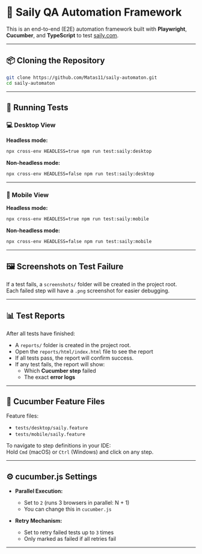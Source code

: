 # 🚀 Saily QA Automation Framework

This is an end-to-end (E2E) automation framework built with **Playwright**, **Cucumber**, and **TypeScript** to test [saily.com](https://saily.com).

---

## 📦 Cloning the Repository

```bash
git clone https://github.com/Matas11/saily-automaton.git
cd saily-automaton
```

---

## 🧪 Running Tests

### 💻 Desktop View

**Headless mode:**
```bash
npx cross-env HEADLESS=true npm run test:saily:desktop
```

**Non-headless mode:**
```bash
npx cross-env HEADLESS=false npm run test:saily:desktop
```

---

### 📱 Mobile View

**Headless mode:**
```bash
npx cross-env HEADLESS=true npm run test:saily:mobile
```

**Non-headless mode:**
```bash
npx cross-env HEADLESS=false npm run test:saily:mobile
```

---

## 🖼️ Screenshots on Test Failure

If a test fails, a `screenshots/` folder will be created in the project root.  
Each failed step will have a `.png` screenshot for easier debugging.

---

## 📊 Test Reports

After all tests have finished:

- A `reports/` folder is created in the project root.
- Open the `reports/html/index.html` file to see the report
- If all tests pass, the report will confirm success.
- If any test fails, the report will show:
  - Which **Cucumber step** failed
  - The exact **error logs**

---

## 🥒 Cucumber Feature Files

Feature files:

- `tests/desktop/saily.feature`
- `tests/mobile/saily.feature`

To navigate to step definitions in your IDE:  
Hold `Cmd` (macOS) or `Ctrl` (Windows) and click on any step.

---

## ⚙️ cucumber.js Settings

- **Parallel Execution:**
  - Set to `2` (runs 3 browsers in parallel: N + 1)
  - You can change this in `cucumber.js`

- **Retry Mechanism:**
  - Set to retry failed tests up to `3` times
  - Only marked as failed if all retries fail

---